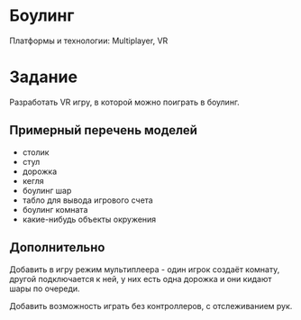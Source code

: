 # Боулинг

Платформы и технологии: Multiplayer, VR

# Задание

Разработать VR игру, в которой можно поиграть в боулинг.

## Примерный перечень моделей

- столик
- стул
- дорожка
- кегля
- боулинг шар
- табло для вывода игрового счета
- боулинг комната
- какие-нибудь объекты окружения

## Дополнительно

Добавить в игру режим мультиплеера - один игрок создаёт комнату, другой подключается к ней, у них есть одна дорожка и они кидают шары по очереди.

Добавить возможность играть без контроллеров, с отслеживанием рук.